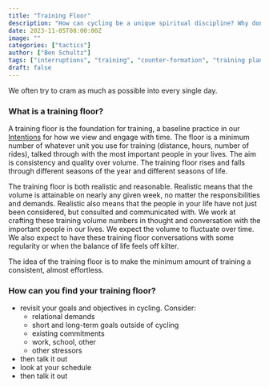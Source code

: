 ```yaml
---
title: "Training Floor"
description: "How can cycling be a unique spiritual discipline? Why don't you ask God to show you!"
date: 2023-11-05T08:00:00Z
image: ""
categories: ["tactics"]
author: ["Ben Schultz"]
tags: ["interruptions", "training", "counter-formation", "training plan"]
draft: false
---
```


We often try to cram as much as possible into every single day.

### What is a training floor?

A training floor is the foundation for training, a baseline practice in our [Intentions](/intentions) for how we view and engage with time. The floor is a minimum number of whatever unit you use for training (distance, hours, number of rides), talked through with the most important people in your lives. The aim is consistency and quality over volume. The training floor rises and falls through different seasons of the year and different seasons of life.

The training floor is both realistic and reasonable. Realistic means that the volume is attainable on nearly any given week, no matter the responsibilities and demands. Realistic also means that the people in your life have not just been considered, but consulted and communicated with. We work at crafting these training volume numbers in thought and conversation with the important people in our lives. We expect the volume to fluctuate over time. We also expect to have these training floor conversations with some regularity or when the balance of life feels off kilter.

The idea of the training floor is to make the minimum amount of training a consistent, almost effortless.

### How can you find your training floor?

- revisit your goals and objectives in cycling. Consider:
  - relational demands
  - short and long-term goals outside of cycling
  - existing commitments
  - work, school, other
  - other stressors
- then talk it out
- look at your schedule
- then talk it out
